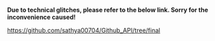 **Due to technical glitches, please refer to the below link.
Sorry for the inconvenience caused!**

https://github.com/sathya00704/Github_API/tree/final

